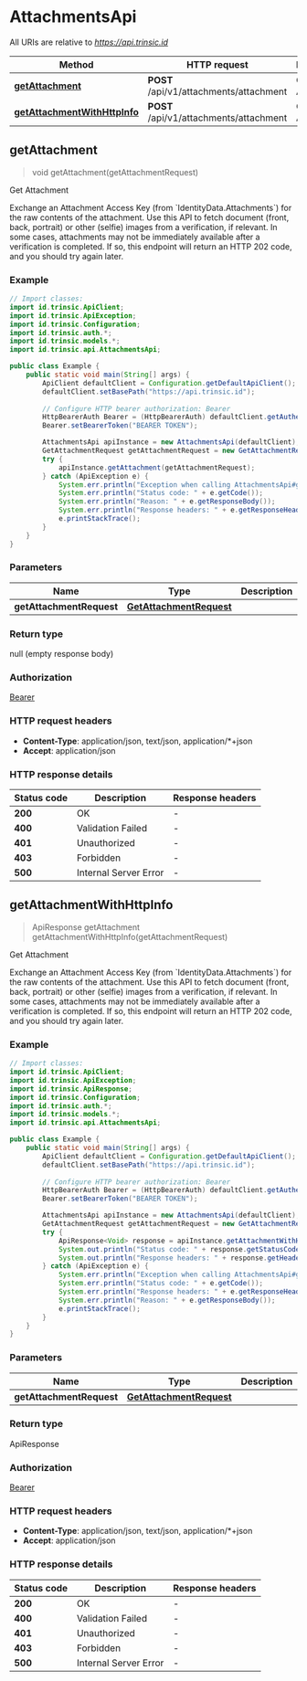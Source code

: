 # AttachmentsApi

All URIs are relative to *https://api.trinsic.id*

| Method | HTTP request | Description |
|------------- | ------------- | -------------|
| [**getAttachment**](AttachmentsApi.md#getAttachment) | **POST** /api/v1/attachments/attachment | Get Attachment |
| [**getAttachmentWithHttpInfo**](AttachmentsApi.md#getAttachmentWithHttpInfo) | **POST** /api/v1/attachments/attachment | Get Attachment |



## getAttachment

> void getAttachment(getAttachmentRequest)

Get Attachment

Exchange an Attachment Access Key (from &#x60;IdentityData.Attachments&#x60;) for the raw contents of the attachment.                Use this API to fetch document (front, back, portrait) or other (selfie) images from a verification, if relevant.                In some cases, attachments may not be immediately available after a verification is completed. If so, this endpoint will return an HTTP 202 code, and you should try again later.

### Example

```java
// Import classes:
import id.trinsic.ApiClient;
import id.trinsic.ApiException;
import id.trinsic.Configuration;
import id.trinsic.auth.*;
import id.trinsic.models.*;
import id.trinsic.api.AttachmentsApi;

public class Example {
    public static void main(String[] args) {
        ApiClient defaultClient = Configuration.getDefaultApiClient();
        defaultClient.setBasePath("https://api.trinsic.id");
        
        // Configure HTTP bearer authorization: Bearer
        HttpBearerAuth Bearer = (HttpBearerAuth) defaultClient.getAuthentication("Bearer");
        Bearer.setBearerToken("BEARER TOKEN");

        AttachmentsApi apiInstance = new AttachmentsApi(defaultClient);
        GetAttachmentRequest getAttachmentRequest = new GetAttachmentRequest(); // GetAttachmentRequest | 
        try {
            apiInstance.getAttachment(getAttachmentRequest);
        } catch (ApiException e) {
            System.err.println("Exception when calling AttachmentsApi#getAttachment");
            System.err.println("Status code: " + e.getCode());
            System.err.println("Reason: " + e.getResponseBody());
            System.err.println("Response headers: " + e.getResponseHeaders());
            e.printStackTrace();
        }
    }
}
```

### Parameters


| Name | Type | Description  | Notes |
|------------- | ------------- | ------------- | -------------|
| **getAttachmentRequest** | [**GetAttachmentRequest**](GetAttachmentRequest.md)|  | [optional] |

### Return type


null (empty response body)

### Authorization

[Bearer](../README.md#Bearer)

### HTTP request headers

- **Content-Type**: application/json, text/json, application/*+json
- **Accept**: application/json

### HTTP response details
| Status code | Description | Response headers |
|-------------|-------------|------------------|
| **200** | OK |  -  |
| **400** | Validation Failed |  -  |
| **401** | Unauthorized |  -  |
| **403** | Forbidden |  -  |
| **500** | Internal Server Error |  -  |

## getAttachmentWithHttpInfo

> ApiResponse<Void> getAttachment getAttachmentWithHttpInfo(getAttachmentRequest)

Get Attachment

Exchange an Attachment Access Key (from &#x60;IdentityData.Attachments&#x60;) for the raw contents of the attachment.                Use this API to fetch document (front, back, portrait) or other (selfie) images from a verification, if relevant.                In some cases, attachments may not be immediately available after a verification is completed. If so, this endpoint will return an HTTP 202 code, and you should try again later.

### Example

```java
// Import classes:
import id.trinsic.ApiClient;
import id.trinsic.ApiException;
import id.trinsic.ApiResponse;
import id.trinsic.Configuration;
import id.trinsic.auth.*;
import id.trinsic.models.*;
import id.trinsic.api.AttachmentsApi;

public class Example {
    public static void main(String[] args) {
        ApiClient defaultClient = Configuration.getDefaultApiClient();
        defaultClient.setBasePath("https://api.trinsic.id");
        
        // Configure HTTP bearer authorization: Bearer
        HttpBearerAuth Bearer = (HttpBearerAuth) defaultClient.getAuthentication("Bearer");
        Bearer.setBearerToken("BEARER TOKEN");

        AttachmentsApi apiInstance = new AttachmentsApi(defaultClient);
        GetAttachmentRequest getAttachmentRequest = new GetAttachmentRequest(); // GetAttachmentRequest | 
        try {
            ApiResponse<Void> response = apiInstance.getAttachmentWithHttpInfo(getAttachmentRequest);
            System.out.println("Status code: " + response.getStatusCode());
            System.out.println("Response headers: " + response.getHeaders());
        } catch (ApiException e) {
            System.err.println("Exception when calling AttachmentsApi#getAttachment");
            System.err.println("Status code: " + e.getCode());
            System.err.println("Response headers: " + e.getResponseHeaders());
            System.err.println("Reason: " + e.getResponseBody());
            e.printStackTrace();
        }
    }
}
```

### Parameters


| Name | Type | Description  | Notes |
|------------- | ------------- | ------------- | -------------|
| **getAttachmentRequest** | [**GetAttachmentRequest**](GetAttachmentRequest.md)|  | [optional] |

### Return type


ApiResponse<Void>

### Authorization

[Bearer](../README.md#Bearer)

### HTTP request headers

- **Content-Type**: application/json, text/json, application/*+json
- **Accept**: application/json

### HTTP response details
| Status code | Description | Response headers |
|-------------|-------------|------------------|
| **200** | OK |  -  |
| **400** | Validation Failed |  -  |
| **401** | Unauthorized |  -  |
| **403** | Forbidden |  -  |
| **500** | Internal Server Error |  -  |

